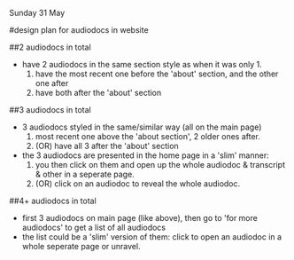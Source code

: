 Sunday 31 May

#design plan for audiodocs in website

##2 audiodocs in total

- have 2 audiodocs in the same section style as when it was only 1.
	1. have the most recent one before the 'about' section, and the other one after
	2. have both after the 'about' section

##3 audiodocs in total

- 3 audiodocs styled in the same/similar way (all on the main page)
	1. most recent one above the 'about section', 2 older ones after.
	2. (OR) have all 3 after the 'about' section
- the 3 audiodocs are presented in the home page in a 'slim' manner:
	1. you then click on them and open up the whole audiodoc & transcript & other in a seperate page.
	2. (OR) click on an audiodoc to reveal the whole audiodoc.


##4+ audiodocs in total

- first 3 audiodocs on main page (like above), then go to 'for more audiodocs' to get a list of all audiodocs
- the list could be a 'slim' version of them: click to open an audiodoc in a whole seperate page or unravel.
